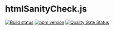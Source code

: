 # htmlSanityCheck.js

[![Build status](https://github.com/uniqueck/htmlSanityCheck.js/actions/workflows/ci.yaml/badge.svg?branch=main)](https://github.com/uniqueck/htmlSanityCheck.js/actions/workflows/ci.yaml)
[![npm version](http://img.shields.io/npm/v/htmlsanitycheck.svg)](https://www.npmjs.com/package/htmlsanitycheck)
[![Quality Gate Status](https://sonarcloud.io/api/project_badges/measure?project=uniqueck_htmlSanityCheck.js&metric=alert_status)](https://sonarcloud.io/summary/new_code?id=uniqueck_htmlSanityCheck.js)